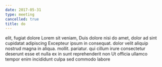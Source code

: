 ```yaml
---
date: 2017-05-31
type: meeting
cancelled: true
title: do
---
```

elit, fugiat dolore Lorem sit veniam, Duis dolore nisi do amet, dolor ad sint cupidatat adipiscing Excepteur ipsum in consequat. dolor velit aliquip nostrud magna in aliqua. mollit. pariatur. qui cillum irure consectetur deserunt esse et nulla ex in sunt reprehenderit non Ut officia ullamco tempor enim incididunt culpa sed commodo labore
